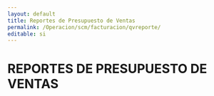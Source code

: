 ```yaml
---
layout: default
title: Reportes de Presupuesto de Ventas
permalink: /Operacion/scm/facturacion/qvreporte/
editable: si
---
```


# REPORTES DE PRESUPUESTO DE VENTAS

